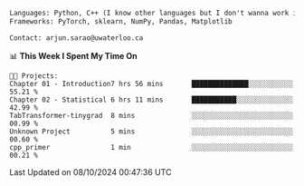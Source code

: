 ```txt
Languages: Python, C++ (I know other languages but I don't wanna work in em)
Frameworks: PyTorch, sklearn, NumPy, Pandas, Matplotlib

Contact: arjun.sarao@uwaterloo.ca
```

<!--START_SECTION:waka-->
📊 **This Week I Spent My Time On** 

```text
🐱‍💻 Projects: 
Chapter 01 - Introduction7 hrs 56 mins       ██████████████░░░░░░░░░░░   55.21 % 
Chapter 02 - Statistical 6 hrs 11 mins       ███████████░░░░░░░░░░░░░░   42.99 % 
TabTransformer-tinygrad  8 mins              ░░░░░░░░░░░░░░░░░░░░░░░░░   00.99 % 
Unknown Project          5 mins              ░░░░░░░░░░░░░░░░░░░░░░░░░   00.60 % 
cpp_primer               1 min               ░░░░░░░░░░░░░░░░░░░░░░░░░   00.21 % 
```


 Last Updated on 08/10/2024 00:47:36 UTC
<!--END_SECTION:waka-->
